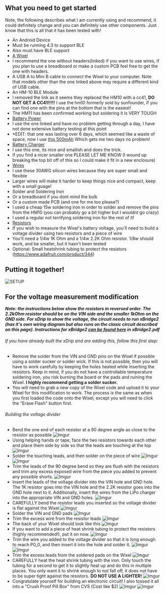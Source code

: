 ## What you need to get started
Note, the following describes what I am currently using and recommend, it could definitely change and you can definitely use other components. Just know that this is all that it has been tested with!

* An Android Device
 * Must be running 4.3 to support BLE
 * Also must have BLE support
* [A Wixel](http://www.pololu.com/product/1337)
 * I recommend the one without headers(linked) if you want to use wires, if you plan to use a breadboard or make a custom PCB feel free to get the one with headers.
 * A USB A to Mini B cable to connect the Wixel to your computer.  Note that models other than the one linked above may require a different kind of USB cable.
* An HM-10 BLE Module
 * I removed the link as it seems they replaced the HM10 with a cc41, **DO NOT GET A CC41!!!!!** I use the hm10 formerly sold by sunfounder, if you can find one with the pins at the bottom that is the easiest!
 * The HM11 has been confirmed working but soldering it is VERY TOUGH
* [Battery Power](http://www.adafruit.com/products/258)
 * I use the one linked and have no problem getting through a day, I have not done extensive battery testing at this point
 * *EDIT: that one was lasting over 6 days, which seemed like a waste of space, now I use [this 500mAh](http://www.adafruit.com/products/1578) Which gets me two days no problem!
* [Battery Charger](http://www.adafruit.com/products/1904)
 * I use this one, its nice and smallish and does the trick.
 * If you find a nicer smaller one PLEASE LET ME KNOW (I wound up breaking the top bit off of this so I could make it fit in a new enclosure)
* [Wires](http://www.adafruit.com/product/2051)
 * I use these 30AWG silicon wires because they are super small and flexible
 * Larger wires will make it harder to keep things nice and compact, keep with a small guage!
* Solder and Soldering Iron
 * Or a breadboard if you dont mind the bulk
 * Or a custom made PCB (and one for me too please?)
 * I used a cheap 15w soldering iron in order to solder and remove the pins from the HM10 (you can probably go a bit higher but I wouldnt go crazy)
 * I used a regular not terrifying soldering iron for the rest of it!
* [Resistors](http://www.radioshack.com)
 * If you wish to measure the Wixel's battery voltage, you'll need to build a voltage divider using two resistors and a piece of wire
 * You'll need a 1/4w 1K Ohm and a 1/4w 2.2K Ohm resistor.  1/8w should work, and be smaller, but it hasn't been tested
 * Optional:  Small heatshrink tubing to protect the resistors (https://www.adafruit.com/product/344)

 ## Putting it together!
 ![SETUP](http://i.imgur.com/EIGki5R.png)
 
 ## For the voltage measurement modification
 
 **_Note: the instructions below show the resistors in reversed order. The 2.2kOhm resistor should be on the VIN side and the smaller 1kOhm on the GND side. For xDrip to show the voltage, the circuit needs to run xBridge2 (has it's own wiring diagram but also runs on the clasic circuit described on this page).
Instructions for xBridge2 [can be found here](https://github.com/jstevensog/wixel-sdk/tree/master/apps/xBridge2) in xBridge2.pdf_**
 
 
 ###### If you have already built the xDrip and are adding this, follow this first step:
  * Remove the solder from the VIN and GND pins on the Wixel if possible using a solder sucker or solder wick.  If this is not possible, then you will have to work carefully by keeping the holes heated while inserting the resistors.  Keep in mind, if you do not have a controllable temperature soldering iron, you risk burning the board or the pads and ruining the Wixel.  **I highly recommend getting a solder sucker.**
  * You will need to grab a new copy of the Wixel code and upload it to your Wixel for this modification to work.  The process is the same as when you first loaded the code onto the Wixel, except you will need to click the "Erase Flash" button first.

 ###### Building the voltage divider
 * Bend the one end of each resistor at a 90 degree angle as close to the resistor as possible 
 ![Imgur](http://i.imgur.com/TXPCYx9.jpg)
 * Using helping hands or tape, face the two resistors towards each other and place them side by side so that the leads are touching at the top
 ![Imgur](http://i.imgur.com/WJNnoBv.jpg)
 * Solder the touching leads, and then solder on the piece of wire
 ![Imgur](http://i.imgur.com/jLdzr6q.jpg)
 ![Imgur](http://i.imgur.com/W3praDM.jpg)
 * Trim the leads of the 90 degree bend so they are flush with the resistors and trim any excess exposed wire from the piece you added to prevent any possible shorts.
 ![Imgur](http://i.imgur.com/IzpXo1L.jpg)
 * Insert the leads of the voltage divider into the VIN hole and GND hole.  The 1K resistor goes into the VIN hole and the 2.2K resistor goes into the GND hole next to it.  Additionally, insert the wires from the LiPo charger into the appropriate VIN and GND holes.
 ![Imgur](http://i.imgur.com/zpLtRoc.jpg)
 * CAREFULLY bend the resistor leads you inserted so the voltage divider is flat against the Wixel
 ![Imgur](http://i.imgur.com/cvRmHaO.jpg)
 * Solder the VIN and GND pads
 ![Imgur](http://i.imgur.com/N9mqE99.jpg)
 * Trim the excess wire from the resistor leads
 ![Imgur](http://i.imgur.com/EFCnUlv.jpg)
 * The back of your Wixel should look like this
 ![Imgur](http://i.imgur.com/eYh9yOR.jpg)
 * If you want to add a piece of heat shrink tubing to protect the resistors (highly recommended!), put it on now.
 ![Imgur](http://i.imgur.com/4vyTY4v.jpg)
  * Trim the wire you added to the voltage divider so that it is long enough to reach P0_0, and then insert it into the hole and solder it.
 ![Imgur](http://i.imgur.com/4b625P5.jpg)
 ![Imgur](http://i.imgur.com/97ZKzcC.jpg)
 * Trim the excess leads from the soldered pads on the Wixel
 ![Imgur](http://i.imgur.com/fXgbnp5.jpg)
 * CAREFULLY heat the heat shrink tubing with the iron.  Only touch the tubing for a second to get it to slightly heat up and do this in multiple places.  You only want it to shrink enough to not fall off, it does not have to be super tight against the resistors.  **DO NOT USE A LIGHTER!**
 ![Imgur](http://i.imgur.com/KfWcZfd.jpg)
 * Congratulate yourself for building an electronic circuit!
I also tossed it all into a "Crush Proof Pill Box" from CVS (Cost like $2)
![Imgur](http://i.imgur.com/uB40JUG.jpg)
![Imgur](http://i.imgur.com/8xIdz5w.jpg)
